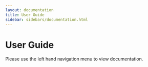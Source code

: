 ```yaml
---
layout: documentation
title: User Guide
sidebar: sidebars/documentation.html
---
```


# User Guide

Please use the left hand navigation menu to view documentation.
